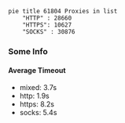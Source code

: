 
```mermaid
pie title 61804 Proxies in list
    "HTTP" : 28660
    "HTTPS": 10627
    "SOCKS" : 30876
```

### Some Info
#### Average Timeout

- mixed: 3.7s
- http: 1.9s
- https: 8.2s
- socks: 5.4s